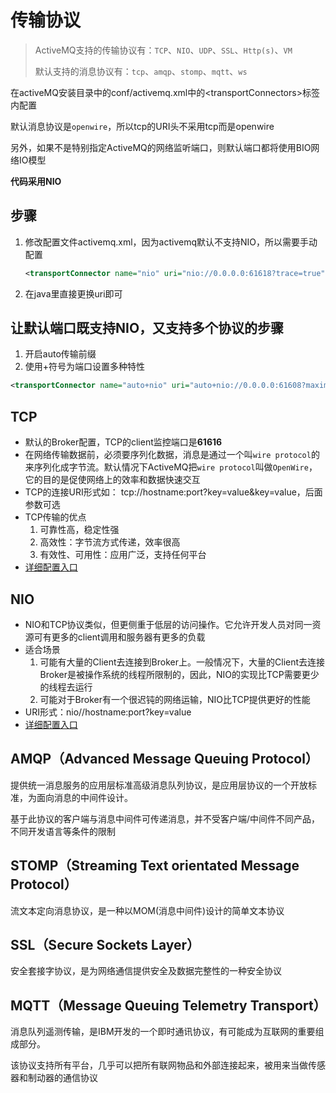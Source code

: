 # 传输协议

> ActiveMQ支持的传输协议有：`TCP`、`NIO`、`UDP`、`SSL`、`Http(s)`、`VM`
>
> 默认支持的消息协议有：`tcp`、`amqp`、`stomp`、`mqtt`、`ws`

在activeMQ安装目录中的conf/activemq.xml中的&lt;transportConnectors&gt;标签内配置

默认消息协议是`openwire`，所以tcp的URI头不采用tcp而是openwire

另外，如果不是特别指定ActiveMQ的网络监听端口，则默认端口都将使用BIO网络IO模型

**代码采用NIO**

## 步骤

1. 修改配置文件activemq.xml，因为activemq默认不支持NIO，所以需要手动配置

   ```xml
   <transportConnector name="nio" uri="nio://0.0.0.0:61618?trace=true"/>
   ```

2. 在java里直接更换uri即可



## 让默认端口既支持NIO，又支持多个协议的步骤

1. 开启auto传输前缀
2. 使用+符号为端口设置多种特性

```xml
<transportConnector name="auto+nio" uri="auto+nio://0.0.0.0:61608?maximumConnections=1000&amp;wireFormat.maxFrameSize=104857600&amp;org.apache.activemq.transport.nio.SelectorManager.corePoolSize=20&amp;org.apache.activemq.transport.nio.SelectorManager.maximumPoolSize=50" />
```



## TCP

* 默认的Broker配置，TCP的client监控端口是**61616**
* 在网络传输数据前，必须要序列化数据，消息是通过一个叫`wire protocol`的来序列化成字节流。默认情况下ActiveMQ把`wire protocol`叫做`OpenWire`，它的目的是促使网络上的效率和数据快速交互
* TCP的连接URI形式如： tcp://hostname:port?key=value&key=value，后面参数可选
* TCP传输的优点
  1. 可靠性高，稳定性强
  2. 高效性：字节流方式传递，效率很高
  3. 有效性、可用性：应用广泛，支持任何平台
* [详细配置入口](https://activemq.apache.org/tcp-transport-reference)

## NIO

* NIO和TCP协议类似，但更侧重于低层的访问操作。它允许开发人员对同一资源可有更多的client调用和服务器有更多的负载
* 适合场景
  1. 可能有大量的Client去连接到Broker上。一般情况下，大量的Client去连接Broker是被操作系统的线程所限制的，因此，NIO的实现比TCP需要更少的线程去运行
  2. 可能对于Broker有一个很迟钝的网络运输，NIO比TCP提供更好的性能
* URI形式：nio//hostname:port?key=value
* [详细配置入口](https://activemq.apache.org/nio-transport-reference)

## AMQP（Advanced Message Queuing Protocol）

提供统一消息服务的应用层标准高级消息队列协议，是应用层协议的一个开放标准，为面向消息的中间件设计。

基于此协议的客户端与消息中间件可传递消息，并不受客户端/中间件不同产品，不同开发语言等条件的限制

## STOMP（Streaming Text orientated Message Protocol）

流文本定向消息协议，是一种以MOM(消息中间件)设计的简单文本协议

## SSL（Secure Sockets Layer）

安全套接字协议，是为网络通信提供安全及数据完整性的一种安全协议

## MQTT（Message Queuing Telemetry Transport）

消息队列遥测传输，是IBM开发的一个即时通讯协议，有可能成为互联网的重要组成部分。

该协议支持所有平台，几乎可以把所有联网物品和外部连接起来，被用来当做传感器和制动器的通信协议